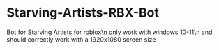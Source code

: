 # Starving-Artists-RBX-Bot
Bot for Starving Artists for roblox\n
only work with windows 10-11\n
and should correctly work with a 1920x1080 screen size

